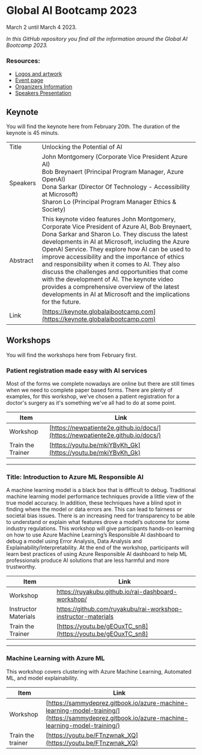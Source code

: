 # Global AI Bootcamp 2023
March 2 until March 4 2023.

*In this GitHub repository you find all the information around the Global AI Bootcamp 2023.*

### Resources:
- [Logos and artwork](https://github.com/GlobalAICommunity/global-ai-bootcamp-2023/tree/main/Artwork/)
- [Event page](https://globalaibootcamp.com)
- [Organizers Information](https://globalai.community/bootcamp-2023/organizers/)
- [Speakers Presentation](https://github.com/GlobalAICommunity/global-ai-bootcamp-2023/tree/main/Artwork/Slidedeck)

## Keynote
You will find the keynote here from February 20th. The duration of the keynote is 45 minuts.

|  |  |
| --- | ---  |
| Title | Unlocking the Potential of AI  |
| Speakers | John Montgomery (Corporate Vice President Azure AI) <br> Bob Breynaert (Principal Program Manager, Azure OpenAI) <br> Dona Sarkar (Director Of Technology - Accessibility at Microsoft) <br> Sharon Lo (Principal Program Manager Ethics & Society) |
| Abstract | This keynote video features John Montgomery, Corporate Vice President of Azure AI, Bob Breynaert, Dona Sarkar and Sharon Lo. They discuss the latest developments in AI at Microsoft, including the Azure OpenAI Service. They explore how AI can be used to improve accessibility and the importance of ethics and responsibility when it comes to AI. They also discuss the challenges and opportunities that come with the development of AI. The keynote video provides a comprehensive overview of the latest developments in AI at Microsoft and the implications for the future. |
| Link | [https://keynote.globalaibootcamp.com](https://keynote.globalaibootcamp.com)

## Workshops
You will find the workshops here from February first.

### Patient registration made easy with AI services
Most of the forms we complete nowadays are online but there are still times when we need to complete paper based forms. There are plenty of examples, for this workshop, we've chosen a patient registration for a doctor's surgery as it's something we've all had to do at some point.

| Item | Link |
| --- | ---  |
| Workshop | [https://newpatiente2e.github.io/docs/](https://newpatiente2e.github.io/docs/)   
| Train the Trainer | [https://youtu.be/mkiYBvKh_Gk](https://youtu.be/mkiYBvKh_Gk)

--- 

### Title: Introduction to Azure ML Responsible AI
A machine learning model is a black box that is difficult to debug.  Traditional machine learning model performance techniques provide a little view of the true model accuracy.   In addition, these techniques have a blind spot in finding where the model or data errors are. This can lead to fairness or societal bias issues.  There is an increasing need for transparency to be able to understand or explain what features drove a model’s outcome for some industry regulations.  This workshop will give participants hands-on learning on how to use Azure Machine Learning’s Responsible AI dashboard to debug a model using Error Analysis, Data Analysis and Explainability/Interpretability.  At the end of the workshop, participants will learn best practices of using Azure Responsible AI dashboard to help ML professionals produce AI solutions that are less harmful and more trustworthy.

| Item | Link |
| --- | ---  |
| Workshop | https://ruyakubu.github.io/rai-dashboard-workshop/
| Instructor Materials | https://github.com/ruyakubu/rai-workshop-instructor-materials
| Train the Trainer | [https://youtu.be/gEOuxTC_sn8](https://youtu.be/gEOuxTC_sn8)

--- 

### Machine Learning with Azure ML
This workshop covers clustering with Azure Machine Learning, Automated ML, and model explainability.

| Item | Link |
| --- | --- |
| Workshop | [https://sammydeprez.gitbook.io/azure-machine-learning-model-training/](https://sammydeprez.gitbook.io/azure-machine-learning-model-training/)
| Train the trainer | [https://youtu.be/FTnzwnak_XQ](https://youtu.be/FTnzwnak_XQ)
